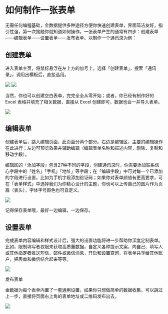 # 如何制作一张表单

无需任何编程基础，金数据提供多种途径方便你快速创建表单，界面简洁友好，指引性强，第一次接触你就知道如何操作。一张表单产生的通常有四步：创建表单——编辑表单——设置表单——发布表单。以制作一个通讯录为例：

## 创建表单

进入表单主页，将鼠标悬浮在左上方的加号上，选择「创建表单」，搜索「通讯录」，调用出模板后，直接选用。

![](https://dn-shimo-image.qbox.me/SyVoH3OFa4kDZoOU/%E6%96%B0%E5%BB%BA.png!thumbnail)
![](https://dn-shimo-image.qbox.me/7CpfIkWcuycpKCQ5/%E6%A8%A1%E6%9D%BF%E5%88%9B%E5%BB%BA.png!thumbnail)

当然，你也可以创建空白表单，完完全全从零开始；或者，你已经有制作好的 Excel 表格并填充了相关数据，直接从 Excel 创建即可，数据也会一并导入表单。

![](https://dn-shimo-image.qbox.me/XBUGZro0oLg0pwJ2/%E7%A9%BA%E7%99%BD%E5%92%8Cexcel.png!thumbnail)

## 编辑表单

创建表单后，跳入编辑页面，此页面分两个部分。右边是编辑区，主要的编辑操作在此进行；左边可预览效果并辅助编辑（编辑表单名称和描述内容，删除、复制和移动字段）。

编辑区的「添加字段」包含27种不同的字段，创建通讯录时，你需要添加联系信心字段中的「姓名」「手机」「地址」等字段；在「编辑字段」中可对每一个已添加的字段进行设置，比如为手机字段添加验证码；如果你对表单颜值有更高要求，可在「表单样式」中选择我们为你精心设计的主题，你也可以上传自己的图片作为页眉（表头），字体字号颜色也可自定义。

![](https://dn-shimo-image.qbox.me/f6udNp7ghOADzXvm/%E7%BC%96%E8%BE%91.png!thumbnail)

记得保存表单哦，最好一边编辑，一边保存。

## 设置表单

完成表单内容编辑和样式设计后，强大的设置功能将进一步帮助你深度定制表单。比如，限制填写者权限来获取高质量数据，自定义各种提示文案，向自己、填写人或其他指定者推送短信、邮件或微信消息，开启和设置查询，将表单共享给其他账户，把表单和微信结合起来等等。

![](https://dn-shimo-image.qbox.me/wwFI2QacgdUtiMLs/%E8%AE%BE%E7%BD%AE.png!thumbnail)

发布表单

金数据为每个表单内置了一套通用设置，如果你只想做简单的数据收集，可以跳过上一步，直接将页面右上角的表单地址或二维码发布出去。



![](https://dn-shimo-image.qbox.me/yzn0of8lCAsNbglV/%E5%8F%91%E5%B8%83.png!thumbnail)

